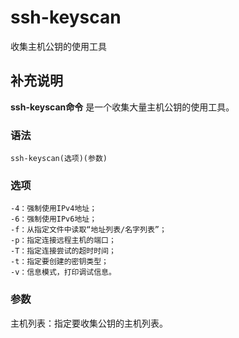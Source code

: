 #  ssh-keyscan

收集主机公钥的使用工具

##  补充说明

**ssh-keyscan命令** 是一个收集大量主机公钥的使用工具。

###  语法

    
    
    ssh-keyscan(选项)(参数)
    

###  选项

    
    
    -4：强制使用IPv4地址；
    -6：强制使用IPv6地址；
    -f：从指定文件中读取“地址列表/名字列表”；
    -p：指定连接远程主机的端口；
    -T：指定连接尝试的超时时间；
    -t：指定要创建的密钥类型；
    -v：信息模式，打印调试信息。
    

###  参数

主机列表：指定要收集公钥的主机列表。

